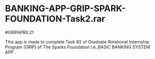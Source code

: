 # BANKING-APP-GRIP-SPARK-FOUNDATION-Task2.rar
#GRIPAPRIL21




This app is made to complete Task #2 of Graduate Rotational Internship Program (GRIP) of The Sparks Foundation i.e.,BASIC BANKING SYSTEM APP .




